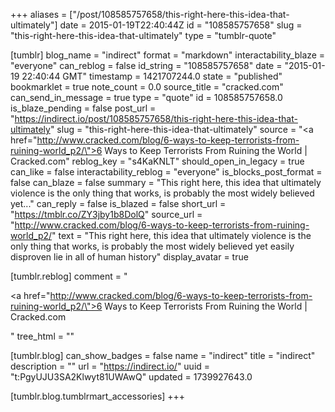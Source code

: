 +++
aliases = ["/post/108585757658/this-right-here-this-idea-that-ultimately"]
date = 2015-01-19T22:40:44Z
id = "108585757658"
slug = "this-right-here-this-idea-that-ultimately"
type = "tumblr-quote"

[tumblr]
blog_name = "indirect"
format = "markdown"
interactability_blaze = "everyone"
can_reblog = false
id_string = "108585757658"
date = "2015-01-19 22:40:44 GMT"
timestamp = 1421707244.0
state = "published"
bookmarklet = true
note_count = 0.0
source_title = "cracked.com"
can_send_in_message = true
type = "quote"
id = 108585757658.0
is_blaze_pending = false
post_url = "https://indirect.io/post/108585757658/this-right-here-this-idea-that-ultimately"
slug = "this-right-here-this-idea-that-ultimately"
source = "<a href=\"http://www.cracked.com/blog/6-ways-to-keep-terrorists-from-ruining-world_p2/\">6 Ways to Keep Terrorists From Ruining the World | Cracked.com</a>"
reblog_key = "s4KaKNLT"
should_open_in_legacy = true
can_like = false
interactability_reblog = "everyone"
is_blocks_post_format = false
can_blaze = false
summary = "This right here, this idea that ultimately violence is the only thing that works, is probably the most widely believed yet..."
can_reply = false
is_blazed = false
short_url = "https://tmblr.co/ZY3jby1b8DolQ"
source_url = "http://www.cracked.com/blog/6-ways-to-keep-terrorists-from-ruining-world_p2/"
text = "This right here, this idea that ultimately violence is the only thing that works, is probably the most widely believed yet easily disproven lie in all of human history"
display_avatar = true

[tumblr.reblog]
comment = "<p><a href=\"http://www.cracked.com/blog/6-ways-to-keep-terrorists-from-ruining-world_p2/\">6 Ways to Keep Terrorists From Ruining the World | Cracked.com</a></p>"
tree_html = ""

[tumblr.blog]
can_show_badges = false
name = "indirect"
title = "indirect"
description = ""
url = "https://indirect.io/"
uuid = "t:PgyUJU3SA2Klwyt81UWAwQ"
updated = 1739927643.0

[tumblr.blog.tumblrmart_accessories]
+++
